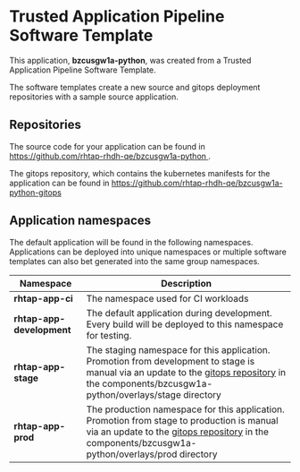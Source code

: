 # Trusted Application Pipeline Software Template

This application, **bzcusgw1a-python**, was created from a Trusted Application Pipeline Software Template.

The software templates create a new source and gitops deployment repositories with a sample source application. 

## Repositories

The source code for your application can be found in [https://github.com/rhtap-rhdh-qe/bzcusgw1a-python ](https://github.com/rhtap-rhdh-qe/bzcusgw1a-python ).
 
The gitops repository, which contains the kubernetes manifests for the application can be found in 
[https://github.com/rhtap-rhdh-qe/bzcusgw1a-python-gitops ](https://github.com/rhtap-rhdh-qe/bzcusgw1a-python-gitops ) 

## Application namespaces 

The default application will be found in the following namespaces. Applications can be deployed into unique namespaces or multiple software templates can also bet generated into the same group namespaces.  

|  Namespace   |  Description   |  
| -------- | -------- |
| **rhtap-app-ci** | The namespace used for CI workloads |
| **rhtap-app-development** | The default application during development. Every build will be deployed to this namespace for testing. |
| **rhtap-app-stage** | The staging namespace for this application. Promotion from development to stage is manual via an update to the [gitops repository](https://github.com/rhtap-rhdh-qe/bzcusgw1a-python-gitops ) in the components/bzcusgw1a-python/overlays/stage directory |
| **rhtap-app-prod** | The production namespace for this application. Promotion from stage to production is manual via an update to the [gitops repository](https://github.com/rhtap-rhdh-qe/bzcusgw1a-python-gitops ) in the components/bzcusgw1a-python/overlays/prod directory |